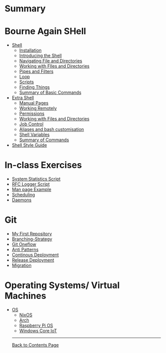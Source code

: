 # Summary

# Bourne Again SHell

- [Shell](./Shell/shell.md)
  - [Installation](./Shell/installation.md)
  - [Introducing the Shell](./Shell/introducing_shell.md)
  - [Navigating File and Directories](./Shell/fileDir.md)
  - [Working with FIles and Directories](./Shell/create.md)
  - [Pipes and Filters](./Shell/pipefilter.md)
  - [Loop](./Shell/loops.md)
  - [Scripts](./Shell/scripts.md)
  - [Finding Things](./Shell/find.md)
  - [Summary of Basic Commands](./Shell/reference.md)
- [Extra Shell](./Shell_Extras/introduction.md)
  - [Manual Pages](./Shell_Extras/manfiles.md)
  - [Working Remotely](./Shell_Extras/workremote.md)
  - [Permissions](./Shell_Extras/permissions.md)
  - [Working with Files and Directories](./Shell_Extras/dirstruct.md)
  - [Job Control](./Shell_Extras/jobs.md)
  - [Aliases and bash customisation](./Shell_Extras/aliases.md)
  - [Shell Variables](./Shell_Extras/shellvars.md)
  - [Summary of Commands](./Shell_Extras/references.md)
- [Shell Style Guide](./Shell_Style_Guide/shellstyleguide.md)

# In-class Exercises
- [System Statistics Script]()
- [RFC Logger Script]()
- [Man page Example]()
- [Scheduling]()
- [Daemons]()

# Git
- [My First Repository](myFirstRepository/myFirstRepository.md)
- [Branching-Strategy](BranchingModel/BranchingModel.md)
- [Git Oneflow](OneFlow/OneFlow.md)
- [Anti Patterns](AntiPatterns/AntiPatterns.md)
- [Continous Deployment](ContinousDeployment/ContinousDeployment.md)
- [Release Deployment](ReleaseDeployment/ReleaseDeployment.md)
- [Migration](Migration/Migration.md)

# Operating Systems/ Virtual Machines

- [OS](./OS/Introduction.md)
  - [NixOS](./OS/nixOS/nixOS.md)
  - [Arch](./OS/arch/arch.md)
  - [Raspberry Pi OS](./OS/RPIOS/rpios.md)
  - [Windows Core IoT](./OS/WindowsCoreIoT/WindowsCoreIoT.md)
  ----
  [Back to Contents Page](shell.md)
